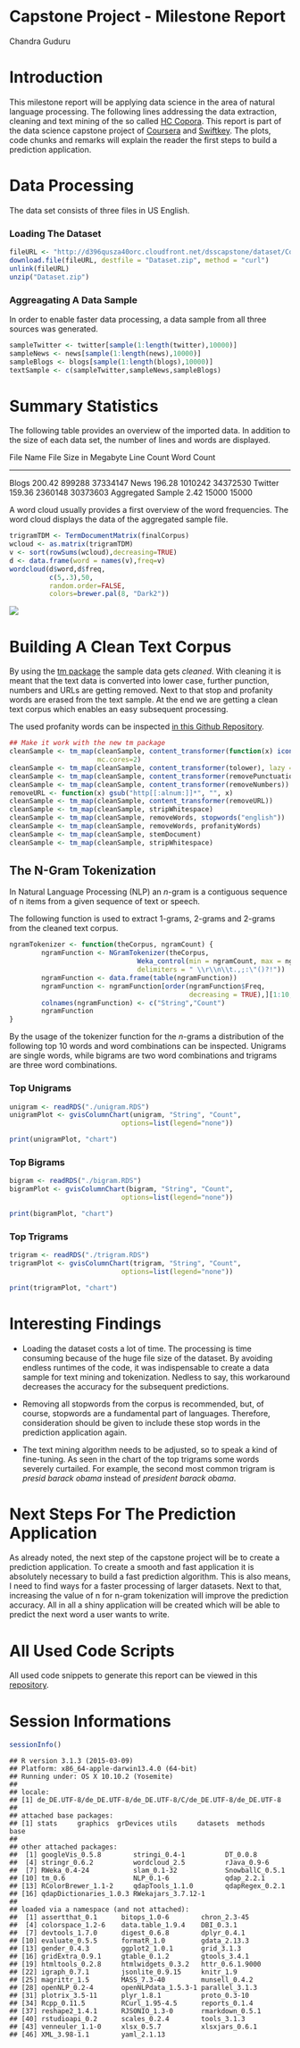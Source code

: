 # Capstone Project - Milestone Report
Chandra Guduru

# Introduction

This milestone report will be applying data science in the area of natural language processing. The following lines addressing the data extraction, cleaning and text mining of the so called [HC Copora](http://www.corpora.heliohost.org). This report is part of the data science capstone project of [Coursera](https://www.coursera.org) and [Swiftkey](http://swiftkey.com/). The plots, code chunks and remarks will explain the reader the first steps to build a prediction application.



# Data Processing

The data set consists of three files in US English.

### Loading The Dataset 

```r
fileURL <- "http://d396qusza40orc.cloudfront.net/dsscapstone/dataset/Coursera-SwiftKey.zip"
download.file(fileURL, destfile = "Dataset.zip", method = "curl")
unlink(fileURL)
unzip("Dataset.zip")
```



### Aggreagating A Data Sample

In order to enable faster data processing, a data sample from all three sources was generated.


```r
sampleTwitter <- twitter[sample(1:length(twitter),10000)]
sampleNews <- news[sample(1:length(news),10000)]
sampleBlogs <- blogs[sample(1:length(blogs),10000)]
textSample <- c(sampleTwitter,sampleNews,sampleBlogs)
```





# Summary Statistics









The following table provides an overview of the imported data. In addition to the size of each data set, the number of lines and words are displayed. 


File Name            File Size in Megabyte   Line Count   Word Count
------------------  ----------------------  -----------  -----------
Blogs                               200.42       899288     37334147
News                                196.28      1010242     34372530
Twitter                             159.36      2360148     30373603
Aggregated Sample                     2.42        15000        15000



A word cloud usually provides a first overview of the word frequencies. The word cloud displays the data of the aggregated sample file.


```r
trigramTDM <- TermDocumentMatrix(finalCorpus)
wcloud <- as.matrix(trigramTDM)
v <- sort(rowSums(wcloud),decreasing=TRUE)
d <- data.frame(word = names(v),freq=v)
wordcloud(d$word,d$freq,
          c(5,.3),50,
          random.order=FALSE,
          colors=brewer.pal(8, "Dark2"))
```

![](MilestoneReport_files/figure-html/unnamed-chunk-13-1.png) 


# Building A Clean Text Corpus

By using the [tm package](http://tm.r-forge.r-project.org/index.html) the sample data gets *cleaned*. With cleaning it is meant that the text data is converted into lower case, further punction, numbers and URLs are getting removed. Next to that stop and profanity words are erased from the text sample. At the end we are getting a clean text corpus which enables an easy subsequent processing.

The used profanity words can be inspected [in this Github Repository](https://github.com/mhnierhoff/CapstoneCoursera/blob/master/MilestoneReport/profanityfilter.txt).


```r
## Make it work with the new tm package
cleanSample <- tm_map(cleanSample, content_transformer(function(x) iconv(x, to="UTF-8", sub="byte")), 
                      mc.cores=2)
cleanSample <- tm_map(cleanSample, content_transformer(tolower), lazy = TRUE)
cleanSample <- tm_map(cleanSample, content_transformer(removePunctuation))
cleanSample <- tm_map(cleanSample, content_transformer(removeNumbers))
removeURL <- function(x) gsub("http[[:alnum:]]*", "", x) 
cleanSample <- tm_map(cleanSample, content_transformer(removeURL))
cleanSample <- tm_map(cleanSample, stripWhitespace)
cleanSample <- tm_map(cleanSample, removeWords, stopwords("english"))
cleanSample <- tm_map(cleanSample, removeWords, profanityWords)
cleanSample <- tm_map(cleanSample, stemDocument)
cleanSample <- tm_map(cleanSample, stripWhitespace)
```





## The N-Gram Tokenization

In Natural Language Processing (NLP) an *n*-gram is a contiguous sequence of n items from a given sequence of text or speech.

The following function is used to extract 1-grams, 2-grams and 2-grams from the cleaned text corpus.


```r
ngramTokenizer <- function(theCorpus, ngramCount) {
        ngramFunction <- NGramTokenizer(theCorpus, 
                                Weka_control(min = ngramCount, max = ngramCount, 
                                delimiters = " \\r\\n\\t.,;:\"()?!"))
        ngramFunction <- data.frame(table(ngramFunction))
        ngramFunction <- ngramFunction[order(ngramFunction$Freq, 
                                             decreasing = TRUE),][1:10,]
        colnames(ngramFunction) <- c("String","Count")
        ngramFunction
}
```

By the usage of the tokenizer function for the *n*-grams a distribution of the following top 10 words and word combinations can be inspected. Unigrams are single words, while bigrams are two word combinations and trigrams are three word combinations.

### Top Unigrams

```r
unigram <- readRDS("./unigram.RDS")
unigramPlot <- gvisColumnChart(unigram, "String", "Count",                  
                            options=list(legend="none"))

print(unigramPlot, "chart")
```

<!-- ColumnChart generated in R 3.1.3 by googleVis 0.5.8 package -->
<!-- Mon Mar 30 00:05:27 2015 -->


<!-- jsHeader -->
<script type="text/javascript">
 
// jsData 
function gvisDataColumnChartID27ac52e93a76 () {
var data = new google.visualization.DataTable();
var datajson =
[
 [
 "said",
1531 
],
[
 "one",
1409 
],
[
 "will",
1390 
],
[
 "like",
1192 
],
[
 "just",
1168 
],
[
 "get",
1129 
],
[
 "time",
1054 
],
[
 "year",
1045 
],
[
 "go",
1005 
],
[
 "can",
990 
] 
];
data.addColumn('string','String');
data.addColumn('number','Count');
data.addRows(datajson);
return(data);
}
 
// jsDrawChart
function drawChartColumnChartID27ac52e93a76() {
var data = gvisDataColumnChartID27ac52e93a76();
var options = {};
options["allowHtml"] = true;
options["legend"] = "none";

    var chart = new google.visualization.ColumnChart(
    document.getElementById('ColumnChartID27ac52e93a76')
    );
    chart.draw(data,options);
    

}
  
 
// jsDisplayChart
(function() {
var pkgs = window.__gvisPackages = window.__gvisPackages || [];
var callbacks = window.__gvisCallbacks = window.__gvisCallbacks || [];
var chartid = "corechart";
  
// Manually see if chartid is in pkgs (not all browsers support Array.indexOf)
var i, newPackage = true;
for (i = 0; newPackage && i < pkgs.length; i++) {
if (pkgs[i] === chartid)
newPackage = false;
}
if (newPackage)
  pkgs.push(chartid);
  
// Add the drawChart function to the global list of callbacks
callbacks.push(drawChartColumnChartID27ac52e93a76);
})();
function displayChartColumnChartID27ac52e93a76() {
  var pkgs = window.__gvisPackages = window.__gvisPackages || [];
  var callbacks = window.__gvisCallbacks = window.__gvisCallbacks || [];
  window.clearTimeout(window.__gvisLoad);
  // The timeout is set to 100 because otherwise the container div we are
  // targeting might not be part of the document yet
  window.__gvisLoad = setTimeout(function() {
  var pkgCount = pkgs.length;
  google.load("visualization", "1", { packages:pkgs, callback: function() {
  if (pkgCount != pkgs.length) {
  // Race condition where another setTimeout call snuck in after us; if
  // that call added a package, we must not shift its callback
  return;
}
while (callbacks.length > 0)
callbacks.shift()();
} });
}, 100);
}
 
// jsFooter
</script>
 
<!-- jsChart -->  
<script type="text/javascript" src="https://www.google.com/jsapi?callback=displayChartColumnChartID27ac52e93a76"></script>
 
<!-- divChart -->
  
<div id="ColumnChartID27ac52e93a76" 
  style="width: 500; height: automatic;">
</div>

### Top Bigrams

```r
bigram <- readRDS("./bigram.RDS")
bigramPlot <- gvisColumnChart(bigram, "String", "Count",                  
                            options=list(legend="none"))

print(bigramPlot, "chart")
```

<!-- ColumnChart generated in R 3.1.3 by googleVis 0.5.8 package -->
<!-- Mon Mar 30 00:05:27 2015 -->


<!-- jsHeader -->
<script type="text/javascript">
 
// jsData 
function gvisDataColumnChartID27ac2e5ab080 () {
var data = new google.visualization.DataTable();
var datajson =
[
 [
 "last year",
97 
],
[
 "new york",
90 
],
[
 "right now",
81 
],
[
 "look like",
80 
],
[
 "year ago",
80 
],
[
 "dont know",
69 
],
[
 "last week",
67 
],
[
 "high school",
59 
],
[
 "feel like",
57 
],
[
 "first time",
55 
] 
];
data.addColumn('string','String');
data.addColumn('number','Count');
data.addRows(datajson);
return(data);
}
 
// jsDrawChart
function drawChartColumnChartID27ac2e5ab080() {
var data = gvisDataColumnChartID27ac2e5ab080();
var options = {};
options["allowHtml"] = true;
options["legend"] = "none";

    var chart = new google.visualization.ColumnChart(
    document.getElementById('ColumnChartID27ac2e5ab080')
    );
    chart.draw(data,options);
    

}
  
 
// jsDisplayChart
(function() {
var pkgs = window.__gvisPackages = window.__gvisPackages || [];
var callbacks = window.__gvisCallbacks = window.__gvisCallbacks || [];
var chartid = "corechart";
  
// Manually see if chartid is in pkgs (not all browsers support Array.indexOf)
var i, newPackage = true;
for (i = 0; newPackage && i < pkgs.length; i++) {
if (pkgs[i] === chartid)
newPackage = false;
}
if (newPackage)
  pkgs.push(chartid);
  
// Add the drawChart function to the global list of callbacks
callbacks.push(drawChartColumnChartID27ac2e5ab080);
})();
function displayChartColumnChartID27ac2e5ab080() {
  var pkgs = window.__gvisPackages = window.__gvisPackages || [];
  var callbacks = window.__gvisCallbacks = window.__gvisCallbacks || [];
  window.clearTimeout(window.__gvisLoad);
  // The timeout is set to 100 because otherwise the container div we are
  // targeting might not be part of the document yet
  window.__gvisLoad = setTimeout(function() {
  var pkgCount = pkgs.length;
  google.load("visualization", "1", { packages:pkgs, callback: function() {
  if (pkgCount != pkgs.length) {
  // Race condition where another setTimeout call snuck in after us; if
  // that call added a package, we must not shift its callback
  return;
}
while (callbacks.length > 0)
callbacks.shift()();
} });
}, 100);
}
 
// jsFooter
</script>
 
<!-- jsChart -->  
<script type="text/javascript" src="https://www.google.com/jsapi?callback=displayChartColumnChartID27ac2e5ab080"></script>
 
<!-- divChart -->
  
<div id="ColumnChartID27ac2e5ab080" 
  style="width: 500; height: automatic;">
</div>

### Top Trigrams

```r
trigram <- readRDS("./trigram.RDS")
trigramPlot <- gvisColumnChart(trigram, "String", "Count",                  
                            options=list(legend="none"))

print(trigramPlot, "chart")
```

<!-- ColumnChart generated in R 3.1.3 by googleVis 0.5.8 package -->
<!-- Mon Mar 30 00:05:28 2015 -->


<!-- jsHeader -->
<script type="text/javascript">
 
// jsData 
function gvisDataColumnChartID27ac40761387 () {
var data = new google.visualization.DataTable();
var datajson =
[
 [
 "let us know",
10 
],
[
 "presid barack obama",
10 
],
[
 "cant wait see",
8 
],
[
 "new york citi",
8 
],
[
 "happi mother day",
7 
],
[
 "osama bin laden",
7 
],
[
 "two year ago",
7 
],
[
 "dont even know",
6 
],
[
 "execut order issu",
6 
],
[
 "ive ever seen",
6 
] 
];
data.addColumn('string','String');
data.addColumn('number','Count');
data.addRows(datajson);
return(data);
}
 
// jsDrawChart
function drawChartColumnChartID27ac40761387() {
var data = gvisDataColumnChartID27ac40761387();
var options = {};
options["allowHtml"] = true;
options["legend"] = "none";

    var chart = new google.visualization.ColumnChart(
    document.getElementById('ColumnChartID27ac40761387')
    );
    chart.draw(data,options);
    

}
  
 
// jsDisplayChart
(function() {
var pkgs = window.__gvisPackages = window.__gvisPackages || [];
var callbacks = window.__gvisCallbacks = window.__gvisCallbacks || [];
var chartid = "corechart";
  
// Manually see if chartid is in pkgs (not all browsers support Array.indexOf)
var i, newPackage = true;
for (i = 0; newPackage && i < pkgs.length; i++) {
if (pkgs[i] === chartid)
newPackage = false;
}
if (newPackage)
  pkgs.push(chartid);
  
// Add the drawChart function to the global list of callbacks
callbacks.push(drawChartColumnChartID27ac40761387);
})();
function displayChartColumnChartID27ac40761387() {
  var pkgs = window.__gvisPackages = window.__gvisPackages || [];
  var callbacks = window.__gvisCallbacks = window.__gvisCallbacks || [];
  window.clearTimeout(window.__gvisLoad);
  // The timeout is set to 100 because otherwise the container div we are
  // targeting might not be part of the document yet
  window.__gvisLoad = setTimeout(function() {
  var pkgCount = pkgs.length;
  google.load("visualization", "1", { packages:pkgs, callback: function() {
  if (pkgCount != pkgs.length) {
  // Race condition where another setTimeout call snuck in after us; if
  // that call added a package, we must not shift its callback
  return;
}
while (callbacks.length > 0)
callbacks.shift()();
} });
}, 100);
}
 
// jsFooter
</script>
 
<!-- jsChart -->  
<script type="text/javascript" src="https://www.google.com/jsapi?callback=displayChartColumnChartID27ac40761387"></script>
 
<!-- divChart -->
  
<div id="ColumnChartID27ac40761387" 
  style="width: 500; height: automatic;">
</div>


# Interesting Findings

+ Loading the dataset costs a lot of time. The processing is time consuming because of the huge file size of the dataset. By avoiding endless runtimes of the code, it was indispensable to create a data sample for text mining and tokenization. Nedless to say, this workaround decreases the accuracy for the subsequent predictions.

+ Removing all stopwords from the corpus is recommended, but, of course, stopwords are a fundamental part of languages. Therefore, consideration should be given to include these stop words in the prediction application again.

+ The text mining algorithm needs to be adjusted, so to speak a kind of fine-tuning. As seen in the chart of the top trigrams some words severely curtailed. For example, the second most common trigram is *presid barack obama* instead of *president barack obama*.

# Next Steps For The Prediction Application

As already noted, the next step of the capstone project will be to create a prediction application. 
To create a smooth and fast application it is absolutely necessary to build a fast prediction algorithm. This is also means, I need to find ways for a faster processing of larger datasets. Next to that,  increasing the value of n for n-gram tokenization will improve the prediction accuracy. All in all a shiny application will be created which will be able to predict the next word a user wants to write.

# All Used Code Scripts

All used code snippets to generate this report can be viewed in this [repository](https://github.com/mhnierhoff/CapstoneCoursera/tree/master/MilestoneReport).

# Session Informations

```r
sessionInfo()
```

```
## R version 3.1.3 (2015-03-09)
## Platform: x86_64-apple-darwin13.4.0 (64-bit)
## Running under: OS X 10.10.2 (Yosemite)
## 
## locale:
## [1] de_DE.UTF-8/de_DE.UTF-8/de_DE.UTF-8/C/de_DE.UTF-8/de_DE.UTF-8
## 
## attached base packages:
## [1] stats     graphics  grDevices utils     datasets  methods   base     
## 
## other attached packages:
##  [1] googleVis_0.5.8        stringi_0.4-1          DT_0.0.8              
##  [4] stringr_0.6.2          wordcloud_2.5          rJava_0.9-6           
##  [7] RWeka_0.4-24           slam_0.1-32            SnowballC_0.5.1       
## [10] tm_0.6                 NLP_0.1-6              qdap_2.2.1            
## [13] RColorBrewer_1.1-2     qdapTools_1.1.0        qdapRegex_0.2.1       
## [16] qdapDictionaries_1.0.3 RWekajars_3.7.12-1    
## 
## loaded via a namespace (and not attached):
##  [1] assertthat_0.1      bitops_1.0-6        chron_2.3-45       
##  [4] colorspace_1.2-6    data.table_1.9.4    DBI_0.3.1          
##  [7] devtools_1.7.0      digest_0.6.8        dplyr_0.4.1        
## [10] evaluate_0.5.5      formatR_1.0         gdata_2.13.3       
## [13] gender_0.4.3        ggplot2_1.0.1       grid_3.1.3         
## [16] gridExtra_0.9.1     gtable_0.1.2        gtools_3.4.1       
## [19] htmltools_0.2.8     htmlwidgets_0.3.2   httr_0.6.1.9000    
## [22] igraph_0.7.1        jsonlite_0.9.15     knitr_1.9          
## [25] magrittr_1.5        MASS_7.3-40         munsell_0.4.2      
## [28] openNLP_0.2-4       openNLPdata_1.5.3-1 parallel_3.1.3     
## [31] plotrix_3.5-11      plyr_1.8.1          proto_0.3-10       
## [34] Rcpp_0.11.5         RCurl_1.95-4.5      reports_0.1.4      
## [37] reshape2_1.4.1      RJSONIO_1.3-0       rmarkdown_0.5.1    
## [40] rstudioapi_0.2      scales_0.2.4        tools_3.1.3        
## [43] venneuler_1.1-0     xlsx_0.5.7          xlsxjars_0.6.1     
## [46] XML_3.98-1.1        yaml_2.1.13
```


